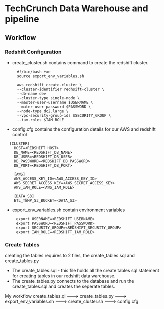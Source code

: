 # TechCrunch Data Warehouse and pipeline
## Workflow

### Redshift Configuration
- create_cluster.sh contains command to create the redshift cluster.
  ```
    #!/bin/bash +xe
    source export_env_variables.sh

    aws redshift create-cluster \
    --cluster-identifier redhsift-cluster \
    --db-name dev
    --cluster-type single-node \
    --master-user-username $USERNAME \
    --mater-user-password $PASSWORD \
    --node-type dc2.large \
    --vpc-security-group-ids $SECURITY_GROUP \
    --iam-roles $IAM_ROLE
  ```
 - config.cfg contains the configuration details for our AWS and redshift control
  ```
    [CLUSTER]
      HOST=<REDSHIFT_HOST>
      DB_NAME=<REDSHIFT_DB_NAME>
      DB_USER=<REDSHIFT_DB_USER>
      DB_PASSWORD=<REDSHIFT_DB_PASSWORD>
      DB_PORT=<REDSHIFT_DB_PORT>

      [AWS]
      AWS_ACCESS_KEY_ID=<AWS_ACCESS_KEY_ID>
      AWS_SECRET_ACCESS_KEY=<AWS_SECRET_ACCESS_KEY>
      AWS_IAM_ROLE=<AWS_IAM_ROLE>

      [DATA_S3]
      ETL_TEMP_S3_BUCKET=<DATA_S3>
 ```
 - export_env_variables.sh contain environment variables
 ```
      export USERNAME=<REDSHIFT_USERNAME>
      export PASSWORD=<REDSHIFT_PASSWORD>
      export SECURITY_GROUP=<REDSHIFT_SECURITY_GROUP>
      export IAM_ROLE=<REDSHIFT_IAM_ROLE>
 ```
 ### Create Tables
 creating the tables requires to 2 files, the create_tables.sql and create_tables.py
 - The create_tables.sql - this file holds all the create tables sql statement for creating tables in our redshift data warehouse.
 - The create_tables.py connects to the database and run the create_tables.sql and creates the seperate tables.
 
 
My workflow
create_tables.ql ---> create_tables.py ---> export_env_variables.sh ---> create_cluster.sh ---> config.cfg
